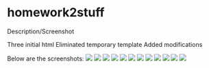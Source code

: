 # homework2stuff
Description/Screenshot

Three initial html
Eliminated temporary template 
Added modifications

Below are the screenshots:
![](images/Screen%20Shot%202020-10-10%20at%209.47.45%20PM.png)
![](images/Screen%20Shot%202020-10-10%20at%209.22.22%20AM.png)
![](images/Screen%20Shot%202020-10-10%20at%208.22.39%20AM.png)
![](images/Screen%20Shot%202020-10-10%20at%208.22.25%20AM.png)
![](images/Screen%20Shot%202020-10-10%20at%208.22.07%20AM.png)
![](images/Screen%20Shot%202020-10-10%20at%207.26.37%20PM.png)
![](images/Screen%20Shot%202020-10-10%20at%203.10.43%20PM.png)
![](images/Screen%20Shot%202020-10-10%20at%203.10.38%20PM.png)
![](images/Screen%20Shot%202020-10-10%20at%203.10.29%20PM.png)
![](images/Screen%20Shot%202020-10-10%20at%203.10.09%20PM.png)
![](images/Screen%20Shot%202020-10-10%20at%2011.05.18%20PM.png)
![](images/Screen%20Shot%202020-10-10%20at%2011.05.05%20PM.png)
